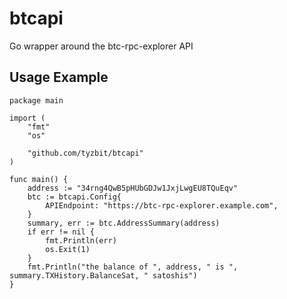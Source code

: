 # btcapi
Go wrapper around the btc-rpc-explorer API

## Usage Example

```golang
package main

import (
    "fmt"
    "os"

    "github.com/tyzbit/btcapi"
)

func main() {
    address := "34rng4QwB5pHUbGDJw1JxjLwgEU8TQuEqv"
    btc := btcapi.Config{
        APIEndpoint: "https://btc-rpc-explorer.example.com",
    }
    summary, err := btc.AddressSummary(address)
    if err != nil {
        fmt.Println(err)
        os.Exit(1)
    }
    fmt.Println("the balance of ", address, " is ", summary.TXHistory.BalanceSat, " satoshis")
}
```